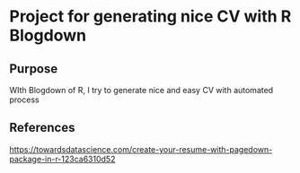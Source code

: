 # Project for generating nice CV with R Blogdown 

## Purpose 

WIth Blogdown of R, I try to generate nice and easy CV with automated process 

## References 

https://towardsdatascience.com/create-your-resume-with-pagedown-package-in-r-123ca6310d52
